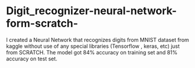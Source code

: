 # Digit_recognizer-neural-network-form-scratch-
I created a Neural Network that recognizes digits from MNIST dataset from kaggle without use of any special libraries (Tensorflow , keras, etc) just from SCRATCH.
The model got 84% accuracy on training set and 81% accuracy on test set.
